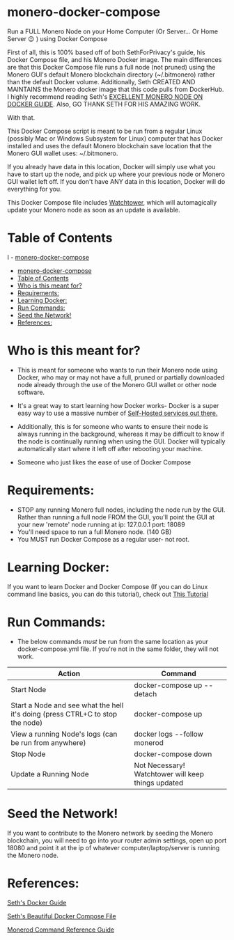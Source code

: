 # monero-docker-compose
Run a FULL Monero Node on your Home Computer (Or Server... Or Home Server 😉 ) using Docker Compose

First of all, this is 100% based off of both SethForPrivacy's guide, his Docker Compose file, and his Monero Docker image. The main differences are that this Docker Compose file runs a full node (not pruned) using the Monero GUI's default Monero blockchain directory (~/.bitmonero) rather than the default Docker volume.  Additionally, Seth CREATED AND MAINTAINS the Monero docker image that this code pulls from DockerHub.  I highly recommend reading Seth's [EXCELLENT MONERO NODE ON DOCKER GUIDE](https://sethforprivacy.com/guides/run-a-monero-node/).  Also, GO THANK SETH FOR HIS AMAZING WORK.

With that.  

This Docker Compose script is meant to be run from a regular Linux (possibly Mac or Windows Subsystem for Linux) computer that has Docker installed and uses the default Monero blockchain save location that the Monero GUI wallet uses: ~/.bitmonero.  

If you already have data in this location, Docker will simply use what you have to start up the node, and pick up where your previous node or Monero GUI wallet left off.  If you don't have ANY data in this location, Docker will do everything for you.

This Docker Compose file includes [Watchtower](https://github.com/containrrr/watchtower), which will automagically update your Monero node as soon as an update is available.

# Table of Contents

I - [monero-docker-compose](#monero-docker-compose)
- [monero-docker-compose](#monero-docker-compose)
- [Table of Contents](#table-of-contents)
- [Who is this meant for?](#who-is-this-meant-for)
- [Requirements:](#requirements)
- [Learning Docker:](#learning-docker)
- [Run Commands:](#run-commands)
- [Seed the Network!](#seed-the-network)
- [References:](#references)

# Who is this meant for?

- This is meant for someone who wants to run their Monero node using Docker, who may or may not have a full, pruned or partially downloaded node already through the use of the Monero GUI wallet or other node software.  

- It's a great way to start learning how Docker works- Docker is a super easy way to use a massive number of [Self-Hosted services out there.](https://github.com/awesome-selfhosted/awesome-selfhosted)

- Additionally, this is for someone who wants to ensure their node is always running in the background, whereas it may be difficult to know if the node is continually running when using the GUI. Docker will typically automatically start where it left off after rebooting your machine.

- Someone who just likes the ease of use of Docker Compose

# Requirements:

- STOP any running Monero full nodes, including the node run by the GUI.  Rather than running a full node FROM the GUI, you'll point the GUI at your new 'remote' node running at ip: 127.0.0.1 port: 18089
- You'll need space to run a full Monero node.  (140 GB)
- You MUST run Docker Compose as a regular user- not root.  

# Learning Docker:

If you want to learn Docker and Docker Compose (If you can do Linux command line basics, you can do this tutorial), check out [This Tutorial](https://youtu.be/3c-iBn73dDE)

# Run Commands:

- The below commands *must* be run from the same location as your docker-compose.yml file. If you're not in the same folder, they will not work.  

|  Action  | Command  |
|---|---|
| Start Node | docker-compose up --detach |
| Start a Node and see what the hell it's doing (press CTRL+C to stop the node) | docker-compose up |
| View a running Node's logs (can be run from anywhere) | docker logs --follow monerod |
| Stop Node  | docker-compose down |
| Update a Running Node | Not Necessary!  Watchtower will keep things updated |

# Seed the Network!

If you want to contribute to the Monero network by seeding the Monero blockchain, you will need to go into your router admin settings, open up port 18080 and point it at the ip of whatever computer/laptop/server is running the Monero node.  

# References: 

[Seth's Docker Guide](https://sethforprivacy.com/guides/run-a-monero-node/)

[Seth's Beautiful Docker Compose File](https://github.com/sethsimmons/self-hosted-services/blob/main/docker-compose.yml)

[Monerod Command Reference Guide](https://monerodocs.org/interacting/monerod-reference/)
